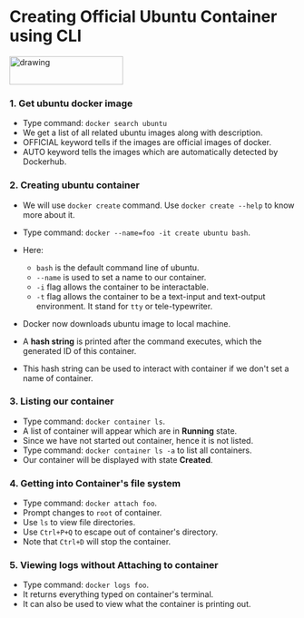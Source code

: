 # Creating Official Ubuntu Container using CLI



<img src="https://upload.wikimedia.org/wikipedia/commons/thumb/3/3a/Logo-ubuntu_no%28r%29-black_orange-hex.svg/1920px-Logo-ubuntu_no%28r%29-black_orange-hex.svg.png" alt="drawing" width="200" height="50"/>




### 1. Get ubuntu docker image
- Type command: `docker search ubuntu`
- We get a list of all related ubuntu images along with description.
- OFFICIAL keyword tells if the images are official images of docker.
- AUTO keyword tells the images which are automatically detected by Dockerhub.


### 2. Creating ubuntu container
- We will use `docker create` command. Use `docker create --help` to know more about it.
- Type command: `docker --name=foo -it create ubuntu bash`.
- Here:
  - `bash` is the default command line of ubuntu.
  - `--name` is used to set a name to our container.
  - `-i` flag allows the container to be interactable.
  - `-t` flag allows the container to be a text-input and text-output environment. It stand for `tty` or tele-typewriter.

- Docker now downloads ubuntu image to local machine.
- A **hash string** is printed after the command executes, which the generated ID of this container.
- This hash string can be used to interact with container if we don't set a name of container.


### 3. Listing our container
- Type command: `docker container ls`.
- A list of container will appear which are in **Running** state.
- Since we have not started out container, hence it is not listed.
- Type command: `docker container ls -a` to list all containers.
- Our container will be displayed with state **Created**.


### 4. Getting into Container's file system
- Type command: `docker attach foo`.
- Prompt changes to `root` of container.
- Use `ls` to view file directories.
- Use `Ctrl+P+Q` to escape out of container's directory.
- Note that `Ctrl+D` will stop the container.


### 5. Viewing logs without Attaching to container
- Type command: `docker logs foo`.
- It returns everything typed on container's terminal.
- It can also be used to view what the container is printing out.


